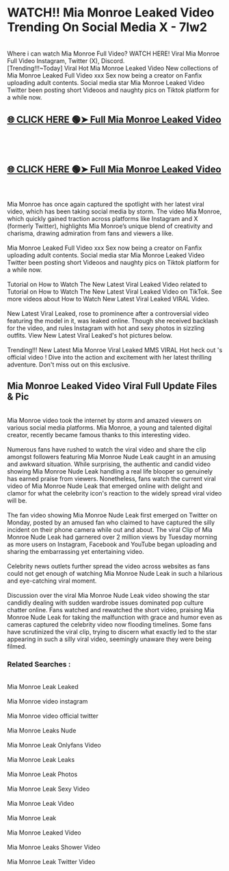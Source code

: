# WATCH!! Mia Monroe Leaked Video Trending On Social Media X - 7lw2<br>
<br>
Where i can watch Mia Monroe Full Video? WATCH HERE! Viral Mia Monroe Full Video Instagram, Twitter (X), Discord.
<br>
[Trending!!!~Today] Viral Hot Mia Monroe Leaked Video New collections of Mia Monroe Leaked Full Video xxx Sex now being a creator on Fanfix uploading adult contents. Social media star Mia Monroe Leaked Video Twitter been posting short Videoos and naughty pics on Tiktok platform for a while now.
<br>
<h2><a href="https://onlyfansleakedmodels.blogspot.com/2024/09/mia-monroe-sauna-sex-tape-video-leaked.html">🌐 CLICK HERE 🟢➤ Full Mia Monroe Leaked Video</a></h2><br>
<br>
<h2><a href="https://onlyfansleakedmodels.blogspot.com/2024/09/mia-monroe-sauna-sex-tape-video-leaked.html">🌐 CLICK HERE 🟢➤ Full Mia Monroe Leaked Video</a></h2><br>
<br>
Mia Monroe has once again captured the spotlight with her latest viral video, which has been taking social media by storm. The video Mia Monroe, which quickly gained traction across platforms like Instagram and X (formerly Twitter), highlights Mia Monroe’s unique blend of creativity and charisma, drawing admiration from fans and viewers a like.
<br><br>
Mia Monroe Leaked Full Video xxx Sex now being a creator on Fanfix uploading adult contents. Social media star Mia Monroe Leaked Video Twitter been posting short Videoos and naughty pics on Tiktok platform for a while now.
<br><br>
Tutorial on How to Watch The New Latest Viral Leaked Video related to Tutorial on How to Watch The New Latest Viral Leaked Video on TikTok. See more videos about How to Watch New Latest Viral Leaked VIRAL Video.
<br><br>
New Latest Viral Leaked, rose to prominence after a controversial video featuring the model in it, was leaked online. Though she received backlash for the video, and rules Instagram with hot and sexy photos in sizzling outfits. View New Latest Viral Leaked's hot pictures below.
<br><br>
Trending!!! New Latest Mia Monroe Viral Leaked MMS VIRAL Hot heck out 's official video ! Dive into the action and excitement with her latest thrilling adventure. Don't miss out on this exclusive.
<br>
<h2>Mia Monroe Leaked Video Viral Full Update Files & Pic</h2>
<br>
Mia Monroe video took the internet by storm and amazed viewers on various social media platforms. Mia Monroe, a young and talented digital creator, recently became famous thanks to this interesting video.
<br><br>
Numerous fans have rushed to watch the viral video and share the clip amongst followers featuring Mia Monroe Nude Leak caught in an amusing and awkward situation. While surprising, the authentic and candid video showing Mia Monroe Nude Leak handling a real life blooper so genuinely has earned praise from viewers. Nonetheless, fans watch the current viral video of Mia Monroe Nude Leak that emerged online with delight and clamor for what the celebrity icon's reaction to the widely spread viral video will be.
<br><br>
The fan video showing Mia Monroe Nude Leak first emerged on Twitter on Monday, posted by an amused fan who claimed to have captured the silly incident on their phone camera while out and about. The viral Clip of Mia Monroe Nude Leak had garnered over 2 million views by Tuesday morning as more users on Instagram, Facebook and YouTube began uploading and sharing the embarrassing yet entertaining video.
<br><br>
Celebrity news outlets further spread the video across websites as fans could not get enough of watching Mia Monroe Nude Leak in such a hilarious and eye-catching viral moment.
<br><br>
Discussion over the viral Mia Monroe Nude Leak video showing the star candidly dealing with sudden wardrobe issues dominated pop culture chatter online. Fans watched and rewatched the short video, praising Mia Monroe Nude Leak for taking the malfunction with grace and humor even as cameras captured the celebrity video now flooding timelines. Some fans have scrutinized the viral clip, trying to discern what exactly led to the star appearing in such a silly viral video, seemingly unaware they were being filmed.
<br>
<h3>Related Searches :</h3>
<br>
Mia Monroe Leak Leaked
<br><br>
Mia Monroe video instagram
<br><br>
Mia Monroe video official twitter
<br><br>
Mia Monroe Leaks Nude
<br><br>
Mia Monroe Leak Onlyfans Video
<br><br>
Mia Monroe Leak Leaks
<br><br>
Mia Monroe Leak Photos
<br><br>
Mia Monroe Leak Sexy Video
<br><br>
Mia Monroe Leak Video
<br><br>
Mia Monroe Leak
<br><br>
Mia Monroe Leaked Video
<br><br>
Mia Monroe Leaks Shower Video
<br><br>
Mia Monroe Leak Twitter Video
